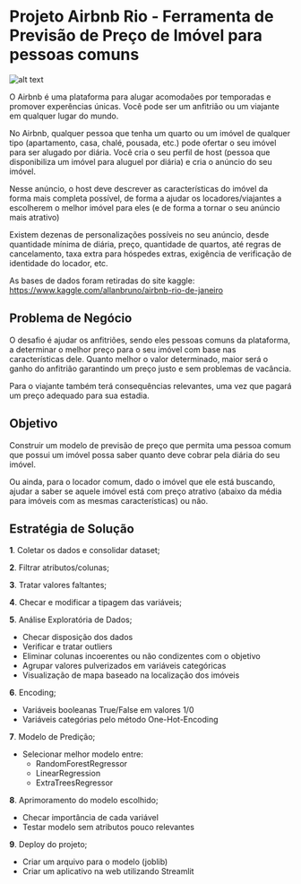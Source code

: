 # Projeto Airbnb Rio - Ferramenta de Previsão de Preço de Imóvel para pessoas comuns 

![alt text](path/to/file)

O Airbnb é uma plataforma para alugar acomodaões por temporadas e promover experências únicas. Você pode ser um anfitrião ou um viajante em qualquer lugar do mundo.

No Airbnb, qualquer pessoa que tenha um quarto ou um imóvel de qualquer tipo (apartamento, casa, chalé, pousada, etc.) pode ofertar o seu imóvel para ser alugado por diária. Você cria o seu perfil de host (pessoa que disponibiliza um imóvel para aluguel por diária) e cria o anúncio do seu imóvel.

Nesse anúncio, o host deve descrever as características do imóvel da forma mais completa possível, de forma a ajudar os locadores/viajantes a escolherem o melhor imóvel para eles (e de forma a tornar o seu anúncio mais atrativo)

Existem dezenas de personalizações possíveis no seu anúncio, desde quantidade mínima de diária, preço, quantidade de quartos, até regras de cancelamento, taxa extra para hóspedes extras, exigência de verificação de identidade do locador, etc.

As bases de dados foram retiradas do site kaggle: https://www.kaggle.com/allanbruno/airbnb-rio-de-janeiro

## Problema de Negócio


O desafio é ajudar os anfitriões, sendo eles pessoas comuns da plataforma, a determinar o melhor preço para o seu imóvel com base nas características dele.
Quanto melhor o valor determinado, maior será o ganho do anfitrião garantindo um preço justo e sem problemas de vacância.

Para o viajante também terá consequências relevantes, uma vez que pagará um preço adequado para sua estadia.

## Objetivo 



Construir um modelo de previsão de preço que permita uma pessoa comum que possui um imóvel possa saber quanto deve cobrar pela diária do seu imóvel.

Ou ainda, para o locador comum, dado o imóvel que ele está buscando, ajudar a saber se aquele imóvel está com preço atrativo (abaixo da média para imóveis com as mesmas características) ou não.

## Estratégia de Solução 


**1**. Coletar os dados e consolidar dataset;

**2**. Filtrar atributos/colunas;

**3**. Tratar valores faltantes;

**4**. Checar e modificar a tipagem das variáveis;

**5**. Análise Exploratória de Dados;
   - Checar disposição dos dados
   - Verificar e tratar outliers
   - Eliminar colunas incoerentes ou não condizentes com o objetivo
   - Agrupar valores pulverizados em variáveis categóricas
   - Visualização de mapa baseado na localização dos imóveis
    
**6**. Encoding;
   - Variáveis booleanas True/False em valores 1/0
   - Variáveis categórias pelo método One-Hot-Encoding
    
**7**. Modelo de Predição;
   - Selecionar melhor modelo entre:
        - RandomForestRegressor
        - LinearRegression
        - ExtraTreesRegressor
    
**8**. Aprimoramento do modelo escolhido;
   - Checar importância de cada variável
   - Testar modelo sem atributos pouco relevantes

**9**. Deploy do projeto;
   - Criar um arquivo para o modelo (joblib)
   - Criar um aplicativo na web utilizando Streamlit
